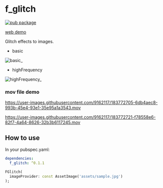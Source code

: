 # f_glitch

[![pub package](https://img.shields.io/pub/v/f_glitch.svg)](https://pub.dev/packages/f_glitch)

[web demo](https://kyu-suke.github.io/examples/flttr/)

Glitch effects to images.

- basic

![basic_](https://user-images.githubusercontent.com/9162117/183775728-77000c77-73aa-4395-9b58-0abff74751ea.gif)

- highFrequency

![highFrequency_](https://user-images.githubusercontent.com/9162117/183775762-64edf697-2c27-4431-8208-935b631b99de.gif)


### mov file demo
https://user-images.githubusercontent.com/9162117/183772705-6db4aec8-993b-45e4-93e1-35e95a1a3543.mov

https://user-images.githubusercontent.com/9162117/183772721-f78558e6-82f7-4a64-8626-32b3b6117245.mov

## How to use

In your pubspec.yaml:
```yaml
dependencies:
  f_glitch: ^0.1.1
```

```dart
FGlitch(
  imageProvider: const AssetImage('assets/sample.jpg')
);
```
